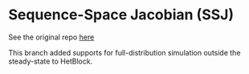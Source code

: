 # Sequence-Space Jacobian (SSJ)

See the original repo [here](https://github.com/shade-econ/sequence-jacobian)

This branch added supports for full-distribution simulation outside the steady-state to HetBlock.
